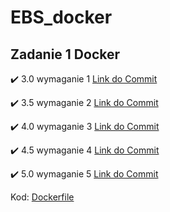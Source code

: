 # EBS_docker

## Zadanie 1 Docker

:heavy_check_mark: 3.0 wymaganie 1 [Link do Commit](https://github.com/ChristianCitterio/EBS_docker/commit/df264854e72ab06f604d415a09b0b715f19300eb)

:heavy_check_mark: 3.5 wymaganie 2 [Link do Commit](https://github.com/ChristianCitterio/EBS_docker/commit/df264854e72ab06f604d415a09b0b715f19300eb)

:heavy_check_mark: 4.0 wymaganie 3 [Link do Commit](https://github.com/ChristianCitterio/EBS_docker/commit/df264854e72ab06f604d415a09b0b715f19300eb)

:heavy_check_mark: 4.5 wymaganie 4 [Link do Commit](https://github.com/ChristianCitterio/EBS_docker/commit/6a0a0e38da810701ea68be13458f56b50b2c812c)

:heavy_check_mark: 5.0 wymaganie 5 [Link do Commit](https://github.com/ChristianCitterio/EBS_docker/commit/df264854e72ab06f604d415a09b0b715f19300eb)

Kod: [Dockerfile](https://github.com/ChristianCitterio/EBS_docker/blob/main/Dockerfile)
